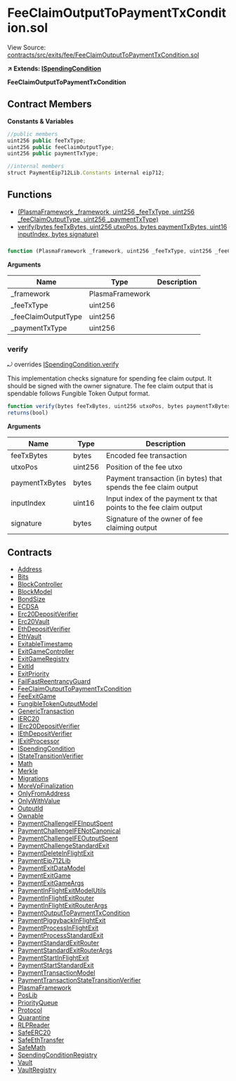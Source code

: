 # FeeClaimOutputToPaymentTxCondition.sol

View Source: [contracts/src/exits/fee/FeeClaimOutputToPaymentTxCondition.sol](../../contracts/src/exits/fee/FeeClaimOutputToPaymentTxCondition.sol)

**↗ Extends: [ISpendingCondition](ISpendingCondition.md)**

**FeeClaimOutputToPaymentTxCondition**

## Contract Members
**Constants & Variables**

```js
//public members
uint256 public feeTxType;
uint256 public feeClaimOutputType;
uint256 public paymentTxType;

//internal members
struct PaymentEip712Lib.Constants internal eip712;

```

## Functions

- [(PlasmaFramework _framework, uint256 _feeTxType, uint256 _feeClaimOutputType, uint256 _paymentTxType)](#)
- [verify(bytes feeTxBytes, uint256 utxoPos, bytes paymentTxBytes, uint16 inputIndex, bytes signature)](#verify)

### 

```js
function (PlasmaFramework _framework, uint256 _feeTxType, uint256 _feeClaimOutputType, uint256 _paymentTxType) public nonpayable
```

**Arguments**

| Name        | Type           | Description  |
| ------------- |------------- | -----|
| _framework | PlasmaFramework |  | 
| _feeTxType | uint256 |  | 
| _feeClaimOutputType | uint256 |  | 
| _paymentTxType | uint256 |  | 

### verify

⤾ overrides [ISpendingCondition.verify](ISpendingCondition.md#verify)

This implementation checks signature for spending fee claim output. It should be signed with the owner signature.
     The fee claim output that is spendable follows Fungible Token Output format.

```js
function verify(bytes feeTxBytes, uint256 utxoPos, bytes paymentTxBytes, uint16 inputIndex, bytes signature) external view
returns(bool)
```

**Arguments**

| Name        | Type           | Description  |
| ------------- |------------- | -----|
| feeTxBytes | bytes | Encoded fee transaction | 
| utxoPos | uint256 | Position of the fee utxo | 
| paymentTxBytes | bytes | Payment transaction (in bytes) that spends the fee claim output | 
| inputIndex | uint16 | Input index of the payment tx that points to the fee claim output | 
| signature | bytes | Signature of the owner of fee claiming output | 

## Contracts

* [Address](Address.md)
* [Bits](Bits.md)
* [BlockController](BlockController.md)
* [BlockModel](BlockModel.md)
* [BondSize](BondSize.md)
* [ECDSA](ECDSA.md)
* [Erc20DepositVerifier](Erc20DepositVerifier.md)
* [Erc20Vault](Erc20Vault.md)
* [EthDepositVerifier](EthDepositVerifier.md)
* [EthVault](EthVault.md)
* [ExitableTimestamp](ExitableTimestamp.md)
* [ExitGameController](ExitGameController.md)
* [ExitGameRegistry](ExitGameRegistry.md)
* [ExitId](ExitId.md)
* [ExitPriority](ExitPriority.md)
* [FailFastReentrancyGuard](FailFastReentrancyGuard.md)
* [FeeClaimOutputToPaymentTxCondition](FeeClaimOutputToPaymentTxCondition.md)
* [FeeExitGame](FeeExitGame.md)
* [FungibleTokenOutputModel](FungibleTokenOutputModel.md)
* [GenericTransaction](GenericTransaction.md)
* [IERC20](IERC20.md)
* [IErc20DepositVerifier](IErc20DepositVerifier.md)
* [IEthDepositVerifier](IEthDepositVerifier.md)
* [IExitProcessor](IExitProcessor.md)
* [ISpendingCondition](ISpendingCondition.md)
* [IStateTransitionVerifier](IStateTransitionVerifier.md)
* [Math](Math.md)
* [Merkle](Merkle.md)
* [Migrations](Migrations.md)
* [MoreVpFinalization](MoreVpFinalization.md)
* [OnlyFromAddress](OnlyFromAddress.md)
* [OnlyWithValue](OnlyWithValue.md)
* [OutputId](OutputId.md)
* [Ownable](Ownable.md)
* [PaymentChallengeIFEInputSpent](PaymentChallengeIFEInputSpent.md)
* [PaymentChallengeIFENotCanonical](PaymentChallengeIFENotCanonical.md)
* [PaymentChallengeIFEOutputSpent](PaymentChallengeIFEOutputSpent.md)
* [PaymentChallengeStandardExit](PaymentChallengeStandardExit.md)
* [PaymentDeleteInFlightExit](PaymentDeleteInFlightExit.md)
* [PaymentEip712Lib](PaymentEip712Lib.md)
* [PaymentExitDataModel](PaymentExitDataModel.md)
* [PaymentExitGame](PaymentExitGame.md)
* [PaymentExitGameArgs](PaymentExitGameArgs.md)
* [PaymentInFlightExitModelUtils](PaymentInFlightExitModelUtils.md)
* [PaymentInFlightExitRouter](PaymentInFlightExitRouter.md)
* [PaymentInFlightExitRouterArgs](PaymentInFlightExitRouterArgs.md)
* [PaymentOutputToPaymentTxCondition](PaymentOutputToPaymentTxCondition.md)
* [PaymentPiggybackInFlightExit](PaymentPiggybackInFlightExit.md)
* [PaymentProcessInFlightExit](PaymentProcessInFlightExit.md)
* [PaymentProcessStandardExit](PaymentProcessStandardExit.md)
* [PaymentStandardExitRouter](PaymentStandardExitRouter.md)
* [PaymentStandardExitRouterArgs](PaymentStandardExitRouterArgs.md)
* [PaymentStartInFlightExit](PaymentStartInFlightExit.md)
* [PaymentStartStandardExit](PaymentStartStandardExit.md)
* [PaymentTransactionModel](PaymentTransactionModel.md)
* [PaymentTransactionStateTransitionVerifier](PaymentTransactionStateTransitionVerifier.md)
* [PlasmaFramework](PlasmaFramework.md)
* [PosLib](PosLib.md)
* [PriorityQueue](PriorityQueue.md)
* [Protocol](Protocol.md)
* [Quarantine](Quarantine.md)
* [RLPReader](RLPReader.md)
* [SafeERC20](SafeERC20.md)
* [SafeEthTransfer](SafeEthTransfer.md)
* [SafeMath](SafeMath.md)
* [SpendingConditionRegistry](SpendingConditionRegistry.md)
* [Vault](Vault.md)
* [VaultRegistry](VaultRegistry.md)
